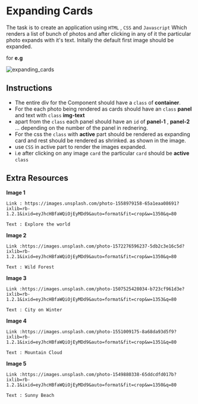 # Expanding Cards

The task is to create an application using `HTML` , `CSS` and `Javascript` Which renders a list of bunch of photos and after clicking in any of it the particular photo expands with it's text.
Initally the default first image should be expanded.

for **e.g**

![expanding_cards](https://user-images.githubusercontent.com/65496184/218056133-68eb813f-cb4f-423a-8a71-b9efc5bdc8ba.png)


**Instructions**
-
- The entire div for the Component should have a `class` of **container**.
- For the each photo being rendered as cards should have an `class` **panel** and text with `class` **img-text**
- apart from the `class` each panel should have an `id` of **panel-1** , **panel-2** ... depending on the number of the panel in rednering.
- For the css the `class` with **active** part should be rendered as expanding card and rest should be rendered as shrinked. as shown in the image.
- use `CSS` in active part to render the images expanded.
- i.e after clicking on any image `card` the particular `card` should be **active** `class`

**Extra Resources**
-
**Image 1**
```
Link : https://images.unsplash.com/photo-1558979158-65a1eaa08691?ixlib=rb-1.2.1&ixid=eyJhcHBfaWQiOjEyMDd9&auto=format&fit=crop&w=1350&q=80

Text : Explore the world
```
**Image 2**
```
Link :https://images.unsplash.com/photo-1572276596237-5db2c3e16c5d?ixlib=rb-1.2.1&ixid=eyJhcHBfaWQiOjEyMDd9&auto=format&fit=crop&w=1350&q=80  

Text : Wild Forest
```
**Image 3**
```
Link :https://images.unsplash.com/photo-1507525428034-b723cf961d3e?ixlib=rb-1.2.1&ixid=eyJhcHBfaWQiOjEyMDd9&auto=format&fit=crop&w=1353&q=80  
 
Text : City on Winter
```

**Image 4**
```
Link :https://images.unsplash.com/photo-1551009175-8a68da93d5f9?ixlib=rb-1.2.1&ixid=eyJhcHBfaWQiOjEyMDd9&auto=format&fit=crop&w=1351&q=80
 
Text : Mountain Cloud
```

**Image 5**
```
Link :https://images.unsplash.com/photo-1549880338-65ddcdfd017b?ixlib=rb-1.2.1&ixid=eyJhcHBfaWQiOjEyMDd9&auto=format&fit=crop&w=1350&q=80
 
Text : Sunny Beach
```
